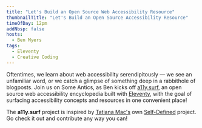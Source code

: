 ```yaml
---
title: "Let's Build an Open Source Web Accessibility Resource"
thumbnailTitle: "Let's Build an Open Source Accessibility Resource"
timeOfDay: 12pm
addNbsp: false
hosts:
  - Ben Myers
tags:
  - Eleventy
  - Creative Coding
---
```


Oftentimes, we learn about web accessibility serendipitously — we see an unfamiliar word, or we catch a glimpse of something deep in a rabbithole of blogposts. Join us on Some Antics, as Ben kicks off [a11y.surf](https://a11y.surf), an open source web accessibility encyclopedia built with [Eleventy](https://11ty.dev), with the goal of surfacing accessibility concepts and resources in one convenient place!

The **a11y.surf** project is inspired by [Tatiana Mac's](https://tatianamac.com) own [Self-Defined](https://selfdefined.app) project. Go check it out and contribute any way you can!
